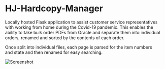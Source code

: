 # HJ-Hardcopy-Manager

Locally hosted Flask application to assist customer service representatives with working from home during the Covid-19 pandemic. This enables the ability to take bulk order PDFs from Oracle and separate them into individual orders, renamed and sorted by the contents of each order.  

Once split into individual files, each page is parsed for the item numbers and state and then renamed for easy searching.

![Screenshot](https://imgur.com/TZ1D3UU)
